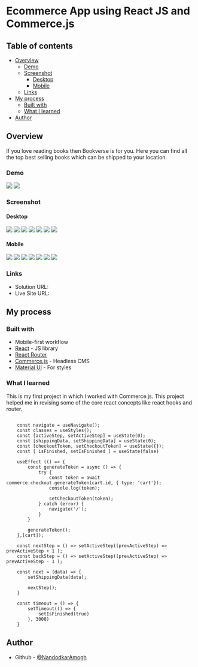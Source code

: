 # Ecommerce App using React JS and Commerce.js

## Table of contents

- [Overview](#overview)
  - [Demo](#demo)
  - [Screenshot](#screenshot)
    - [Desktop](#desktop)
    - [Mobile](#mobile)
  - [Links](#links)
- [My process](#my-process)
  - [Built with](#built-with)
  - [What I learned](#what-i-learned)
- [Author](#author)



## Overview

If you love reading books then Bookverse is for you. Here you can find all the top best selling books which can be shipped to your location. 
### Demo

![](./src/images/demo2.gif)
![](./src/images/demo1.gif)

### Screenshot

#### Desktop
![](./src/images/desktop1.png)
![](./src/images/desktop2.png)
![](./src/images/desktop3.png)
![](./src/images/desktop4.png)
![](./src/images/desktop5.png)
![](./src/images/desktop6.png)
![](./src/images/desktop7.png)


#### Mobile
![](./src/images/mobile1.png)
![](./src/images/mobile2.png)
![](./src/images/mobile3.png)
![](./src/images/mobile4.png)
![](./src/images/mobile5.png)
![](./src/images/mobile6.png)
![](./src/images/mobile7.png)

### Links

- Solution URL: []()
- Live Site URL: []()

## My process

### Built with

- Mobile-first workflow
- [React](https://reactjs.org/) - JS library
- [React Router](https://reactrouter.com/) 
- [Commerce.js](https://commercejs.com/) - Headless CMS
- [Material UI](https://mui.com/) - For styles
### What I learned

This is my first project in which I worked with Commerce.js. This project helped me in revising some of the core react concepts like react hooks and router. 

```react

    const navigate = useNavigate();
    const classes = useStyles();
    const [activeStep, setActiveStep] = useState(0);
    const [shippingData, setShippingData] = useState(0);
    const [checkoutToken, setCheckoutToken] = useState({});
    const [ isFinished, setIsFinished ] = useState(false)

    useEffect (() => {
        const generateToken = async () => {
            try {
                const token = await commerce.checkout.generateToken(cart.id, { type: 'cart'});
                console.log(token);

                setCheckoutToken(token);
            } catch (error) {
                navigate('/');
            }
        }

        generateToken();
    },[cart]);

    const nextStep = () => setActiveStep((prevActiveStep) => prevActiveStep + 1 );
    const backStep = () => setActiveStep((prevActiveStep) => prevActiveStep - 1 );

    const next = (data) => {
        setShippingData(data);

        nextStep();
    }

    const timeout = () => {
        setTimeout(() => {
            setIsFinished(true)
        }, 3000)
    }
```
## Author

- Github - [@NandodkarAmogh](https://github.com/NandodkarAmogh)



